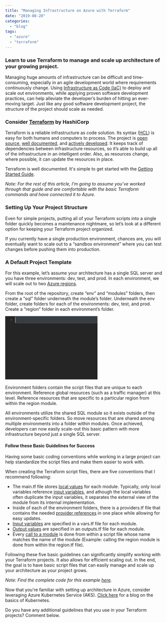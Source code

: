 ```yaml
---
title: "Managing Infrastructure on Azure with Terraform"
date: "2019-08-20"
categories: 
  - "blog"
tags: 
  - "azure"
  - "terraform"
---
```


### Learn to use Terraform to manage and scale up architecture of your growing project.

Managing huge amounts of infrastructure can be difficult and time-consuming, especially in an agile development world where requirements continuously change. Using [Infrastructure as Code (IaC)](https://docs.microsoft.com/en-us/dotnet/architecture/cloud-native/infrastructure-as-code) to deploy and scale out environments, while applying proven software development practices, can help alleviate the developer’s burden of hitting an ever-moving target. Just like any good software development project, the structure of the project should scale as needed.

### Consider [Terraform](https://www.terraform.io/) by HashiCorp

Terraform is a reliable infrastructure as code solution. Its syntax ([HCL](https://www.terraform.io/docs/configuration/syntax.html)) is easy for both humans and computers to process. The project is [open source](https://github.com/hashicorp/terraform), [well documented](https://www.terraform.io/docs/index.html), and [actively developed](https://github.com/hashicorp/terraform/releases). It keeps track of dependencies between infrastructure resources, so it’s able to build up all of the infrastructure in an intelligent order. Also, as resources change, where possible, it can update the resources in place.

Terraform is well documented. It's simple to get started with the [Getting Started Guide](https://learn.hashicorp.com/terraform?track=azure#azure).

_Note: For the rest of this article, I’m going to assume you’ve worked through that guide and are comfortable with the basic Terraform commands and have connected it to Azure._

### Setting Up Your Project Structure

Even for simple projects, putting all of your Terraform scripts into a single folder quickly becomes a maintenance nightmare, so let’s look at a different option for keeping your Terraform project organized.

If you currently have a single production environment, chances are, you will eventually want to scale out to a “sandbox environment” where you can test changes before pushing them into production.

### A Default Project Template

For this example, let’s assume your architecture has a single SQL server and you have three environments: dev, test, and prod. In each environment, we will scale out to two [Azure regions](https://azure.microsoft.com/global-infrastructure/regions/).

From the root of the repository, create “env” and “modules” folders, then create a “sql” folder underneath the module’s folder. Underneath the env folder, create folders for each of the environments: dev, test, and prod. Create a “region” folder in each environment’s folder.

![](images/Terraform-Project-Structure-Image-1.gif)

Environment folders contain the script files that are unique to each environment. Reference global resources (such as a traffic manager) at this level. Reference resources that are specific to a particular region from within the region module.

All environments utilize the shared SQL module so it exists outside of the environment\-specific folders. So move resources that are shared among multiple environments into a folder within modules. Once achieved, developers can now easily scale-out this basic pattern with more infrastructure beyond just a single SQL server.

#### Follow these Basic Guidelines for Success

Having some basic coding conventions while working in a large project can help standardize the script files and make them easier to work with.

When creating the Terraform script files, there are five conventions that I recommend following:

- [](https://www.terraform.io/docs/configuration/locals.html)The main.tf file stores [local values](https://www.terraform.io/docs/configuration/locals.html) for each module. Typically, only local variables reference [input variables](https://www.terraform.io/docs/configuration/variables.html), and athough the local variables often duplicate the input variables, it separates the external view of the module from its internal implementation.
- Inside of each of the environment folders, there is a providers.tf file that contains the needed [provider references](https://www.terraform.io/docs/providers/azurerm/index.html) in one place while allowing for easy updates.
- [Input variables](https://www.terraform.io/docs/configuration/variables.html) are specified in a vars.tf file for each module.
- [Output values](https://www.terraform.io/docs/configuration/variables.html) are specified in an outputs.tf file for each module.
- Every [call to a module](https://www.terraform.io/docs/configuration/modules.html#calling-a-child-module) is done from within a script file whose name matches the name of the module (Example: calling the region module is done from within the region.tf file).

Following these five basic guidelines can significantly simplify working with your Terraform projects. It also allows for efficient scaling out. In the end, the goal is to have basic script files that can easily manage and scale up your architecture as your project grows.

_Note: Find the complete code for this example [here](https://github.com/IntelliTect/blog-resources/tree/master/terraform-project-structure)._

Now that you're familiar with setting up architecture in Azure, consider leveraging Azure Kubernetes Service (AKS). [Click here](/kubernetes/) for a blog on the basics of Kubernetes.

Do you have any additional guidelines that you use in your Terraform projects? Comment below.
